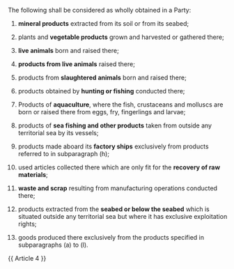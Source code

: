 The following shall be considered as wholly obtained in a Party:

1. **mineral products** extracted from its soil or from its seabed;

2. plants and **vegetable products** grown and harvested or gathered there;

3. **live animals** born and raised there;

4. **products from live animals** raised there;

5. products from **slaughtered animals** born and raised there;

6. products obtained by **hunting or fishing** conducted there;

7. Products of **aquaculture**, where the fish, crustaceans and molluscs are born or raised there from eggs, fry, fingerlings and larvae;

8. products of **sea fishing and other products** taken from outside any territorial sea by its vessels;

9. products made aboard its **factory ships** exclusively from products referred to in subparagraph (h);

10. used articles collected there which are only fit for the **recovery of raw materials**;

11. **waste and scrap** resulting from manufacturing operations conducted there;

12. products extracted from the **seabed or below the seabed** which is situated outside any territorial sea but where it has exclusive exploitation rights;

13. goods produced there exclusively from the products specified in subparagraphs (a) to (l).

{{ Article 4 }}